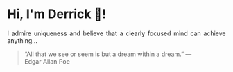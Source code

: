 # Hi, I'm Derrick 👋!
<p align="justify">I admire uniqueness and believe that a clearly focused mind can achieve anything...</p> 
<!-- #quote-start -->
<blockquote>&ldquo;All that we see or seem is but a dream within a dream.&rdquo; &mdash; <footer>Edgar Allan Poe</footer></blockquote>
<!-- #quote-end -->
